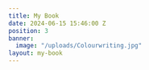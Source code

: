 ```yaml
---
title: My Book
date: 2024-06-15 15:46:00 Z
position: 3
banner:
  image: "/uploads/Colourwriting.jpg"
layout: my-book
---
```


